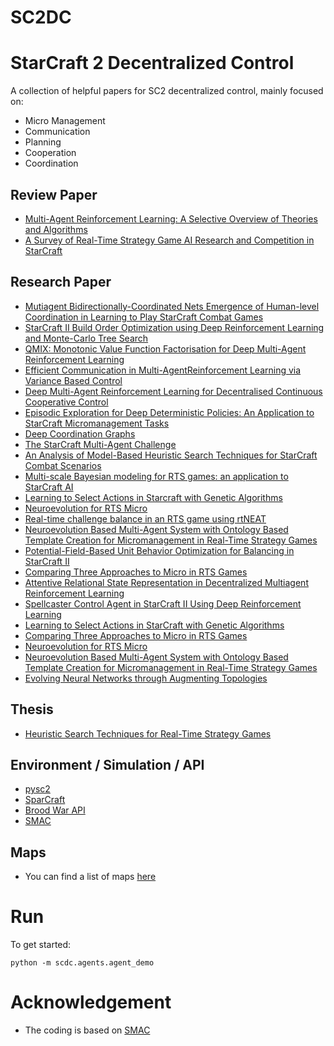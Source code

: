 # SC2DC
# StarCraft 2 Decentralized Control

A collection of helpful papers for SC2 decentralized control, mainly focused on:
* Micro Management
* Communication
* Planning
* Cooperation
* Coordination

## Review Paper
* [Multi-Agent Reinforcement Learning: A Selective Overview of Theories and Algorithms](https://arxiv.org/pdf/1911.10635.pdf)
* [A Survey of Real-Time Strategy Game AI Research and Competition in StarCraft](https://www.cs.mun.ca/~dchurchill/pdf/starcraft_survey.pdf)

## Research Paper

* [Mutiagent Bidirectionally-Coordinated Nets Emergence of Human-level Coordination in Learning to Play StarCraft Combat Games](https://arxiv.org/pdf/1703.10069.pdf)
* [StarCraft II Build Order Optimization using Deep Reinforcement Learning and Monte-Carlo Tree Search](https://arxiv.org/pdf/2006.10525.pdf)
* [QMIX: Monotonic Value Function Factorisation for Deep Multi-Agent Reinforcement Learning](https://arxiv.org/pdf/1803.11485.pdf)
* [Efficient Communication in Multi-AgentReinforcement Learning via Variance Based Control](https://papers.nips.cc/paper/8586-efficient-communication-in-multi-agent-reinforcement-learning-via-variance-based-control.pdf)
* [Deep Multi-Agent Reinforcement Learning for Decentralised Continuous Cooperative Control](https://arxiv.org/pdf/2003.06709.pdf)
* [Episodic Exploration for Deep Deterministic Policies: An Application to StarCraft Micromanagement Tasks](https://arxiv.org/pdf/1609.02993v3.pdf)
* [Deep Coordination Graphs](https://arxiv.org/pdf/1910.00091.pdf)
* [The StarCraft Multi-Agent Challenge](https://arxiv.org/pdf/1902.04043.pdf)
* [An Analysis of Model-Based Heuristic Search Techniques for StarCraft Combat Scenarios](https://pdfs.semanticscholar.org/376b/ff162fc0143642cc7fa7d3547eef48871b51.pdf)
* [Multi-scale Bayesian modeling for RTS games: an application to StarCraft AI](https://hal.archives-ouvertes.fr/hal-01228961/document)
* [Learning to Select Actions in Starcraft with Genetic Algorithms](https://ieeexplore.ieee.org/stamp/stamp.jsp?tp=&arnumber=7880180)
* [Neuroevolution for RTS Micro](https://arxiv.org/pdf/1803.10288.pdf)
* [Real-time challenge balance in an RTS game using rtNEAT](https://www.csse.uwa.edu.au/cig08/Proceedings/papers/8023.pdf)
* [Neuroevolution Based Multi-Agent System with Ontology Based Template Creation for Micromanagement in Real-Time Strategy Games](https://pdfs.semanticscholar.org/0197/8064174712b42f5c14c01afcba30a736bbfd.pdf)
* [Potential-Field-Based Unit Behavior Optimization for Balancing in StarCraft II](https://dl.acm.org/doi/pdf/10.1145/2739482.2764643)
* [Comparing Three Approaches to Micro in RTS Games](https://ieeexplore.ieee.org/stamp/stamp.jsp?arnumber=8790308&tag=1)
* [Attentive Relational State Representation in Decentralized Multiagent Reinforcement Learning](https://ieeexplore.ieee.org/stamp/stamp.jsp?tp=&arnumber=9049415&tag=1)
* [Spellcaster Control Agent in StarCraft II Using Deep Reinforcement Learning]()
* [Learning to Select Actions in StarCraft with Genetic Algorithms](https://ieeexplore.ieee.org/stamp/stamp.jsp?tp=&arnumber=7880180&tag=1)
* [Comparing Three Approaches to Micro in RTS Games](https://ieeexplore.ieee.org/stamp/stamp.jsp?tp=&arnumber=8790308&tag=1)
* [Neuroevolution for RTS Micro](https://arxiv.org/pdf/1803.10288.pdf)
* [Neuroevolution Based Multi-Agent System with Ontology Based Template Creation for Micromanagement in Real-Time Strategy Games](https://pdfs.semanticscholar.org/0197/8064174712b42f5c14c01afcba30a736bbfd.pdf)
* [Evolving Neural Networks through Augmenting Topologies](https://dl.acm.org/doi/pdf/10.1162/106365602320169811)

## Thesis
* [Heuristic Search Techniques for Real-Time Strategy Games](http://www.cs.mun.ca/~dchurchill/pdf/DavidChurchill_phd_thesis.pdf)

## Environment / Simulation / API
* [pysc2](https://github.com/deepmind/pysc2)
* [SparCraft](https://github.com/davechurchill/ualbertabot/wiki/SparCraft-Home)
* [Brood War API](https://github.com/bwapi/bwapi)
* [SMAC](https://github.com/oxwhirl/smac)

## Maps
* You can find a list of maps [here](https://github.com/caiyangcy/SC2DC/blob/master/docs/map_info.md)

# Run

To get started:

    python -m scdc.agents.agent_demo
    
# Acknowledgement
* The coding is based on [SMAC](https://github.com/oxwhirl/smac)
